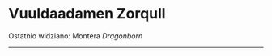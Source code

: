 <p><img></img></p>

# Vuuldaadamen Zorqull
Ostatnio widziano: <a data-path="Lokacje/Montera.md">Montera</a>
*Dragonborn*

---